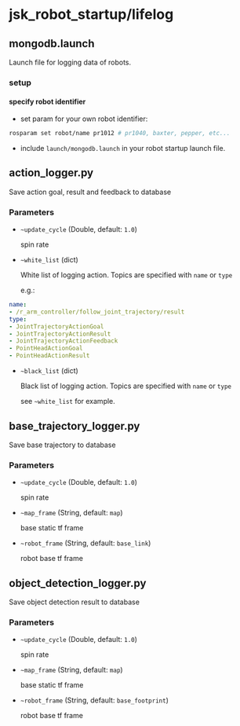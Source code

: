 jsk_robot_startup/lifelog
===

## mongodb.launch

Launch file for logging data of robots.

### setup

#### specify robot identifier

- set param for your own robot identifier:

```bash
rosparam set robot/name pr1012 # pr1040, baxter, pepper, etc...
```

- include `launch/mongodb.launch` in your robot startup launch file.

## action_logger.py

Save action goal, result and feedback to database

### Parameters

* `~update_cycle` (Double, default: `1.0`)

  spin rate
  
* `~white_list` (dict)

  White list of logging action. Topics are specified with `name` or `type`
  
  e.g.:

```yaml
name:
- /r_arm_controller/follow_joint_trajectory/result
type:
- JointTrajectoryActionGoal
- JointTrajectoryActionResult
- JointTrajectoryActionFeedback
- PointHeadActionGoal
- PointHeadActionResult
```

* `~black_list` (dict)

  Black list of logging action. Topics are specified with `name` or `type`

  see `~white_list` for example.

## base_trajectory_logger.py

Save base trajectory to database

### Parameters

* `~update_cycle` (Double, default: `1.0`)

  spin rate

* `~map_frame` (String, default: `map`)

  base static tf frame
  
* `~robot_frame` (String, default: `base_link`)

  robot base tf frame
  
## object_detection_logger.py

Save object detection result to database

### Parameters

* `~update_cycle` (Double, default: `1.0`)

  spin rate

* `~map_frame` (String, default: `map`)

  base static tf frame
  
* `~robot_frame` (String, default: `base_footprint`)

  robot base tf frame
